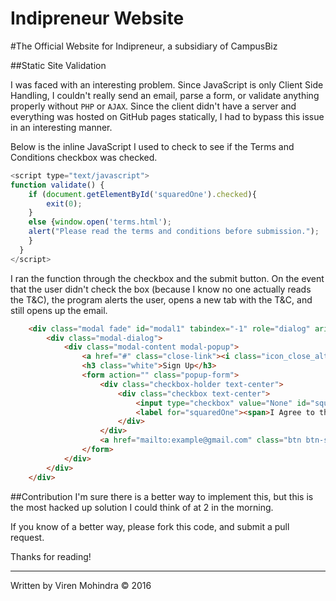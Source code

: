 Indipreneur Website
======

#The Official Website for Indipreneur, a subsidiary of CampusBiz

##Static Site Validation

I was faced with an interesting problem. Since JavaScript is only Client Side Handling, I couldn't really send an email, parse a form, or validate anything properly without `PHP` or `AJAX`. Since the client didn't have a server and everything was hosted on GitHub pages statically, I had to bypass this issue in an interesting manner.

Below is the inline JavaScript I used to check to see if the Terms and Conditions checkbox was checked.

```javascript
<script type="text/javascript">
function validate() {
	if (document.getElementById('squaredOne').checked){
		exit(0);
	}
	else {window.open('terms.html');
	alert("Please read the terms and conditions before submission.");
	}
  }
</script>
```

I ran the function through the checkbox and the submit button. On the event that the user didn't check the box (because I know no one actually reads the T&C), the program alerts the user, opens a new tab with the T&C, and still opens up the email.

```html
	<div class="modal fade" id="modal1" tabindex="-1" role="dialog" aria-labelledby="myModalLabel" aria-hidden="true">
		<div class="modal-dialog">
			<div class="modal-content modal-popup">
				<a href="#" class="close-link"><i class="icon_close_alt2"></i></a>
				<h3 class="white">Sign Up</h3>
				<form action="" class="popup-form">
					<div class="checkbox-holder text-center">
						<div class="checkbox text-center">
							<input type="checkbox" value="None" id="squaredOne" name="check" required="required" onclick="validate()" />
							<label for="squaredOne"><span>I Agree to the <strong><a href="terms">Terms &amp; Conditions</a></strong></span></label>
						</div>
					</div>
					<a href="mailto:example@gmail.com" class="btn btn-submit" onclick="validate()">Submit</a>
				</form>
			</div>
		</div>
	</div>
```

##Contribution
I'm sure there is a better way to implement this, but this is the most hacked up solution I could think of at 2 in the morning.

If you know of a better way, please fork this code, and submit a pull request.


Thanks for reading!

___
Written by Viren Mohindra &copy; 2016